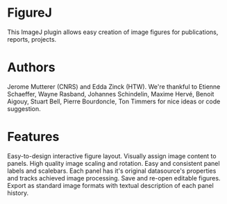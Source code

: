 FigureJ
=======
This ImageJ plugin allows easy creation of image figures for publications, reports, projects.

Authors
=======
Jerome Mutterer (CNRS) and Edda Zinck (HTW).
We're thankful to Etienne Schaeffer, Wayne Rasband, Johannes Schindelin, Maxime Hervé, Benoit Aigouy, Stuart Bell, Pierre Bourdoncle, Ton Timmers for nice ideas or code suggestion.

Features
========
Easy-to-design interactive figure layout.
Visually assign image content to panels.
High quality image scaling and rotation.
Easy and consistent panel labels and scalebars.
Each panel has it's original datasource's properties and tracks achieved image processing.
Save and re-open editable figures.
Export as standard image formats with textual description of each panel history.

